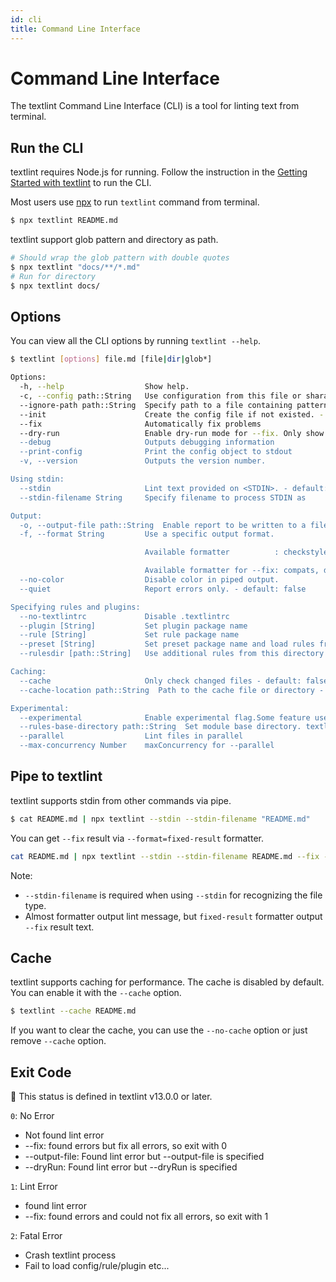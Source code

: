 ```yaml
---
id: cli
title: Command Line Interface
---
```


# Command Line Interface

The textlint Command Line Interface (CLI) is a tool for linting text from terminal.

## Run the CLI

textlint requires Node.js for running. Follow the instruction in the [Getting Started with textlint](./getting-started.md) to run the CLI.

Most users use [npx](https://docs.npmjs.com/cli/commands/npx) to run `textlint` command from terminal.

```sh
$ npx textlint README.md
```

textlint support glob pattern and directory as path.

```sh
# Should wrap the glob pattern with double quotes
$ npx textlint "docs/**/*.md"
# Run for directory
$ npx textlint docs/
```

## Options

You can view all the CLI options by running `textlint --help`.

```sh
$ textlint [options] file.md [file|dir|glob*]

Options:
  -h, --help                  Show help.
  -c, --config path::String   Use configuration from this file or sharable config.
  --ignore-path path::String  Specify path to a file containing patterns that describes files to ignore. - default: .textlintignore
  --init                      Create the config file if not existed. - default: false
  --fix                       Automatically fix problems
  --dry-run                   Enable dry-run mode for --fix. Only show result, don't change the file.
  --debug                     Outputs debugging information
  --print-config              Print the config object to stdout
  -v, --version               Outputs the version number.

Using stdin:
  --stdin                     Lint text provided on <STDIN>. - default: false
  --stdin-filename String     Specify filename to process STDIN as

Output:
  -o, --output-file path::String  Enable report to be written to a file.
  -f, --format String         Use a specific output format.

                              Available formatter          : checkstyle, compact, jslint-xml, json, junit, pretty-error, stylish, table, tap, unix

                              Available formatter for --fix: compats, diff, fixed-result, json, stylish - default: stylish
  --no-color                  Disable color in piped output.
  --quiet                     Report errors only. - default: false

Specifying rules and plugins:
  --no-textlintrc             Disable .textlintrc
  --plugin [String]           Set plugin package name
  --rule [String]             Set rule package name
  --preset [String]           Set preset package name and load rules from preset package.
  --rulesdir [path::String]   Use additional rules from this directory

Caching:
  --cache                     Only check changed files - default: false
  --cache-location path::String  Path to the cache file or directory - default: .textlintcache

Experimental:
  --experimental              Enable experimental flag.Some feature use on experimental.
  --rules-base-directory path::String  Set module base directory. textlint load modules(rules/presets/plugins) from the base directory.
  --parallel                  Lint files in parallel
  --max-concurrency Number    maxConcurrency for --parallel
```

## Pipe to textlint

textlint supports stdin from other commands via pipe.

```sh
$ cat README.md | npx textlint --stdin --stdin-filename "README.md"
```

You can get `--fix` result via `--format=fixed-result` formatter.

```sh
cat README.md | npx textlint --stdin --stdin-filename README.md --fix --format fixed-result --output-file NEW.md
```

Note: 

- `--stdin-filename` is required when using `--stdin` for recognizing the file type.
- Almost formatter output lint message, but `fixed-result` formatter output `--fix` result text.

## Cache

textlint supports caching for performance.
The cache is disabled by default.
You can enable it with the `--cache` option.

```bash
$ textlint --cache README.md
```

If you want to clear the cache, you can use the `--no-cache` option or just remove `--cache` option.


## Exit Code

📝 This status is defined in textlint v13.0.0 or later.

`0`: No Error

- Not found lint error
- --fix: found errors but fix all errors, so exit with 0
- --output-file: Found lint error but --output-file is specified
- --dryRun: Found lint error but --dryRun is specified

`1`: Lint Error

- found lint error
- --fix: found errors and could not fix all errors, so exit with 1

`2`: Fatal Error

- Crash textlint process
- Fail to load config/rule/plugin etc...

